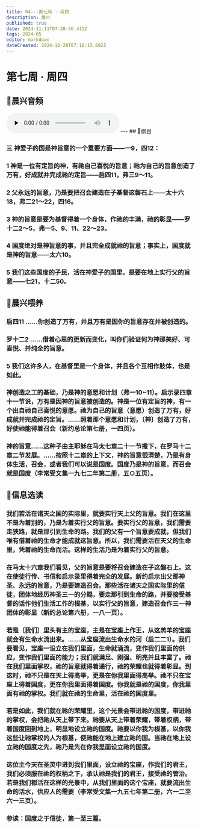 ```yaml
---
title: 04---第七周 · 周四
description: 晨兴
published: true
date: 2024-11-11T07:28:56.411Z
tags: 2024-05
editor: markdown
dateCreated: 2024-10-29T07:18:15.882Z
---
```


# 第七周 · 周四

## 🎵晨兴音频
<audio id="audio" controls="" preload="none">
      <source id="mp3" src="/2024-05/week7/week7day4.mp3">
</audio>
---
## 📖纲目

### 三   神爱子的国是神旨意的一个重要方面——一9，四12：

### 1   神是一位有定旨的神，有祂自己喜悦的旨意；祂为自己的旨意创造了万有，好成就并完成祂的定旨——启四11，弗三9～11。

### 2   父永远的旨意，乃是要把召会建造在子基督这磐石上——太十六18，弗二21～22，四16。

### 3   神的旨意是要为基督得着一个身体，作祂的丰满，祂的彰显——罗十二2～5，弗一5、9、11、22～23。

### 4   国度绝对是神旨意的事，并且完全成就祂的旨意；事实上，国度就是神的旨意——太六10。

### 5   我们这些国度的子民，活在神爱子的国里，是要在地上实行父的旨意——七21，十二50。

## 📖晨兴喂养

### 启四11    ……你创造了万有，并且万有是因你的旨意存在并被创造的。

### 罗十二2    ……借着心思的更新而变化，叫你们验证何为神那美好、可喜悦、并纯全的旨意。

### 5    我们这许多人，在基督里是一个身体，并且各个互相作肢体，也是如此。

### 神创造之工的基础，乃是神的意愿和计划（弗一10~11）。启示录四章十一节说，万有是因神的旨意被创造的。神是一位有定旨的神，有一个出自祂自己喜悦的意愿。祂为自己的旨意（意愿）创造了万有，好成就并完成祂的定旨。……照着那个意愿和计划，〔神〕创造了万有，好使祂能得着召会（新约总论第七册，一四页）。

### 神的旨意……这种子由主耶稣在马太七章二十一节撒下，在罗马十二章二节发展。……按照十二章的上下文，神的旨意很清楚，乃是有身体生活，召会，或者我们可以说是国度。国度乃是神的旨意，而召会就是国度（李常受文集一九七二年第二册，五○五页）。

## 📖信息选读

### 我们若活在诸天之国的实际里，就要实行天上父的旨意。我们在这里不是为着别的，乃是为着实行父的旨意。要实行父的旨意，我们需要走狭路，就是那引到生命的路。我们的父有一个旨意要成就，但我们唯有借着祂的生命才能成就这旨意。所以，我们需要活在天父的生命里，凭着祂的生命而活。这样的生活乃是为着实行父的旨意。

### 在马太十六章我们看见，父的旨意是要将召会建造在子这磐石上。这在使徒行传、书信和启示录里得着完全的发展。新约启示出父那神圣、永远的旨意，乃是要建造召会。那些活在诸天之国实际里的信徒，团体地经历神圣三一的分赐，要走那引到生命的路，并要接受基督的话作他们生活工作的根基，以实行父的旨意，建造召会作三一神团体的彰显（新约总论第六册，一八一页）。

### 若是〔我们〕里头有主的宝座，主是在宝座上作王，从这羔羊的宝座就会有生命水流出来。……从宝座流出生命水的河（启二二1）。我们要看见，宝座一设立在我们里面，生命就涌流，变作我们里面的供应，变作我们里面的能力；我们就满足、刚强、明亮并且丰富了。祂在我们里面掌权，祂的旨意就得着通行，祂的荣耀也就得着彰显。到这时，祂不只是在天上得高举，更是在你我里面得高举。祂不只在宝座上得着国度，更在你我里面得着国度。你我就是祂的国度，你我里面有祂的掌权。我们就在祂的生命里，活在祂的国度里。

### 若是如此，我们就在祂的荣耀里，这个光景会带进祂的国度，带进祂的掌权，会把祂从天上带下来。祂要从天上带着荣耀，带着权柄，带着国度回到地上，明显地设立祂的国度。祂要以你我为根基，以你我这些让祂掌权的人为根基，使祂能在地上建立祂的国。当祂在地上设立祂的国度之先，祂乃是先在你我里面设立祂的国度。

### 这位主今天在圣灵中进到我们里面，设立祂的宝座，作我们的君王，我们必须服在祂的权柄之下，承认祂是我们的君王，接受祂的管治。若是我们都活在这样的光景中，从我们里面的这个宝座，就要流出生命的活水，供应人的需要（李常受文集一九五七年第二册，六一二至六一三页）。

### 参读：国度之于信徒，第一至三篇。

<!-- Google tag (gtag.js) -->

<script async src="https://www.googletagmanager.com/gtag/js?id=G-1P8709Z16T"></script>
<script>
  window.dataLayer = window.dataLayer || [];
  function gtag(){dataLayer.push(arguments);}
  gtag('js', new Date());


  gtag('config', 'G-1P8709Z16T');
</script>